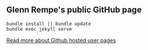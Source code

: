 ## Glenn Rempe's public GitHub page

````
bundle install || bundle update
bundle exec jekyll serve
````

[Read more about Github hosted user pages](https://help.github.com/articles/using-jekyll-with-pages/)
